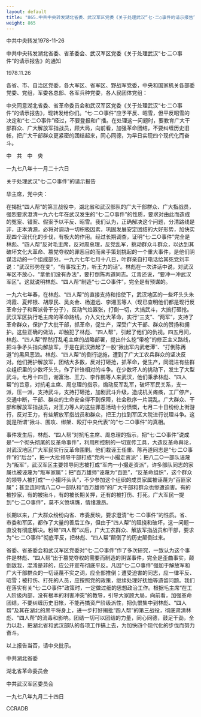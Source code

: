 ```yaml
---
layout: default
title: "865.中共中央转发湖北省委、武汉军区党委《关于处理武汉“七·二○事件的请示报告”》的通知"
weight: 865
---
```


中共中央转发1978-11-26

中共中央转发湖北省委、省革委会、武汉军区党委《关于处理武汉“七·二○事件”的请示报告》的通知

1978.11.26

各省、市、自治区党委，各大军区、省军区、野战军党委，中央和国家机关各部委党委、党组，军委各总部、各军兵种党委，各人民团体党组：

中央同意湖北省委、省革命委员会和武汉军区党委《关于处理武汉“七·二○事件”的请示报告》，现转发给你们。“七·二○事件”应予平反、昭雪，但平反昭雪的决定和“七·二○事件”经过，不要登报和广播。在处理这一问题时，要教育广大干部群众、广大解放军指战员，顾大局，向前看，加强革命团结，不要纠缠历史旧帐，把广大干部群众更紧密的团结起来，同心同德，为早日实现四个现代化而奋斗。

中　共　中　央

一九七八年十一月二十六日

关于处理武汉“七·二○事件”的请示报告

华主席，党中央：

在揭批“四人帮”的第三战役中，湖北省和武汉部队的广大干部群众、广大指战员，强烈要求澄清一九六七年在武汉发生的“七·二○事件”的性质，要求对由此而造成的冤案、错案、假案予以平反、昭雪。我们认为，正确解决这个问题，分清路线是非，正本清源，必将对调动一切积极因素，巩固发展安定团结的大好形势，加快实现四个现代化的步伐，有极大的作用。经过长期调查，证明“七·二○事件”完全是林彪、“四人帮”反对毛主席，反对周总理，反党乱军，挑动群众斗群众，以达到其破坏文化大革命、篡党夺权的罪恶目的而亲手策划挑起的一个重大事件，是他们阴谋活动的一个组成部分。一九六七年七月十八日，叶群亲自打电话给其死党刘丰说：“武汉形势在变”，“有事找王力，听王力的话”。林彪在一次讲话中说，对武汉军区不放心，“拿他们没有办法”，要打倒陈再道同志。江青还说，“要冲一冲武汉军区”。这就说明林彪、“四人帮”制造“七·二○事件”，完全是有预谋的。

一九六七年春，在林彪、“四人帮”的直接支持和指使下，武汉地区的一些坏头头朱鸿霞、夏邦银、胡厚民、吴炎金、杨道远、李湘玉等人（现已查明他们都是现行反革命分子和帮派骨干分子），反动气焰嚣张，打倒一切，大搞武斗，大搞打砸抢。武汉军区执行毛主席的革命路线，介入文化大革命，实行“三支”、“两军”，支持了革命群众，保护了大批干部，抓革命，促生产，深受广大干部、群众的赞扬和拥护。这些正确的做法，却触犯了林彪、“四人帮”，引起了他们的仇视。四五月间，林彪、“四人帮”悍然打乱毛主席的战略部署，提出什么挖“带枪”的修正主义路线，把斗争矛头指向解放军，于是在武汉掀起了一股“揪出军内武老潭”、“打倒陈再道”的黑风恶浪。林彪、“四人帮”的倒行逆施，遭到了广大工农兵群众的坚决反对。他们拥护解放军，团结大多数，反对打砸抢，抓革命，促生产，同混进有些群众组织里的少数坏头头，作了针锋相对的斗争。在少数坏人的挑动下，发生了大型武斗。七月十四日，谢富治、王力、李作鹏等人来武汉，他们秉承林彪、“四人帮”的旨意，对抗毛主席、周总理的指示，煽动反军乱军，破坏军民关系，支一派，压一派，支持武斗，支持打砸抢，加剧武斗升级，造成机关瘫痪，工厂停产，交通中断，干部、群众的生命安全得不到保障，社会秩序一片混乱。广大群众、干部和解放军指战员，对王力等人的这些罪恶活动十分愤慨，七月二十日纷纷上街游行，反对王力，有些解放军指战员和群众，把王力拉到军区大院进行说理斗争。这就是所谓“揪斗、围攻、绑架、殴打中央代表”的“七·二○事件”的真相。

事件发生后，林彪、“四人帮”对抗毛主席、周总理的指示，把“七·二○事件”说成是“一个彻头彻尾的反革命事件”，利用所控制的一切宣传工具，大造反革命舆论，对武汉地区广大军民实行反革命围剿。他们栽诬王任重、陈再道同志是“七·二○事件”的“后台”，把一大批领导干部打成“党内一小撮走资派”；把八二○一部队诬蔑为“叛军”，武汉军区主要领导同志被打成“军内一小撮走资派”，许多部队同志的家属也被诬蔑为“叛军家属”；把“百万雄师”诬蔑为“百匪”，“反革命组织”，这个群众的领导人被打成“一小撮坏头头”，不少参加这个组织的成员家属被诬蔑为“百匪家属”；甚至连同情八二○一部队和“百万雄师”的广大干部和群众也惨遭迫害。有的被抄家，有的被揪斗，有的被长期关押，还有的被打伤、打死。广大军民一提到“七·二○事件”，莫不义愤填膺，情绪激昂。

长期以来，广大群众纷纷向省、市委反映，要求澄清“七·二○事件”的性质。省、市委和军区，都作了大量的善后工作，但由于“四人帮”的阻挠和破坏，这一问题一直没有彻底解决。粉碎“四人帮”以后，广大工农群众、解放军指战员和干部，要求为“七·二○事件”彻底平反，把林彪、“四人帮”颠倒了的历史颠倒过来。

省委、省革委会和武汉军区党委对“七·二○事件”作了多次研究，一致认为这个事件是林彪、“四人帮”出于篡党夺权的需要而制造的阴谋事件，完全是歪曲事实，颠倒敌我，混淆是非的，应公开宣布彻底平反。凡因“七·二○事件”强加于解放军和广大干部群众的一切诬蔑不实之词，应全部推倒；遭受迫害的同志，应一律平反、昭雪；被打伤、打死的人员，应按照党的政策，继续处理好抚恤等遗留问题。我们在落实有关“七·二○事件”政策时，一定做过细的思想政治工作。根据毛主席“在工人阶级内部，没有根本的利害冲突”的教导，引导大家顾大局，向前看，加强革命团结，不要纠缠历史旧帐，不能再搞资产阶级派性，把仇恨集中到林彪、“四人帮”及其在湖北的黑干将身上，进一步打好揭批“四人帮”的第三战役，彻底肃清林彪、“四人帮”的流毒和影响。团结一切可以团结的力量，同心同德，鼓足干劲，全力以赴，把湖北省和武汉部队的各项工作搞上去，为加快四个现代化的步伐而努力奋斗。

以上报告当否，请中央批示。

中共湖北省委

湖北省革命委员会

中共武汉军区委员会

一九七八年九月二十四日

CCRADB

